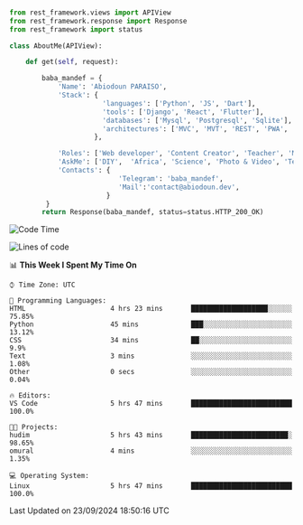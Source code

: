 ###
```python
from rest_framework.views import APIView
from rest_framework.response import Response
from rest_framework import status

class AboutMe(APIView):

    def get(self, request):

        baba_mandef = {
            'Name': 'Abiodoun PARAISO',
            'Stack': {
                       'languages': ['Python', 'JS', 'Dart'],
                       'tools': ['Django', 'React', 'Flutter'],
                       'databases': ['Mysql', 'Postgresql', 'Sqlite'],
                       'architectures': ['MVC', 'MVT', 'REST', 'PWA', 'SPA', 'MicroServices']
                     },

            'Roles': ['Web developer', 'Content Creator', 'Teacher', 'Mentor'],
            'AskMe': ['DIY',  'Africa', 'Science', 'Photo & Video', 'Tech'],
            'Contacts': {
                           'Telegram': 'baba_mandef',
                           'Mail':'contact@abiodoun.dev',
                        }
         }
        return Response(baba_mandef, status=status.HTTP_200_OK)

```                    

<!--START_SECTION:waka-->
![Code Time](http://img.shields.io/badge/Code%20Time-1%2C150%20hrs%2017%20mins-blue)

![Lines of code](https://img.shields.io/badge/From%20Hello%20World%20I%27ve%20Written-420%20Thousand%20lines%20of%20code-blue)

📊 **This Week I Spent My Time On** 

```text
⌚︎ Time Zone: UTC

💬 Programming Languages: 
HTML                     4 hrs 23 mins       ███████████████████░░░░░░   75.85% 
Python                   45 mins             ███░░░░░░░░░░░░░░░░░░░░░░   13.12% 
CSS                      34 mins             ██░░░░░░░░░░░░░░░░░░░░░░░   9.9% 
Text                     3 mins              ░░░░░░░░░░░░░░░░░░░░░░░░░   1.08% 
Other                    0 secs              ░░░░░░░░░░░░░░░░░░░░░░░░░   0.04%

🔥 Editors: 
VS Code                  5 hrs 47 mins       █████████████████████████   100.0%

🐱‍💻 Projects: 
hudim                    5 hrs 43 mins       ████████████████████████░   98.65% 
omural                   4 mins              ░░░░░░░░░░░░░░░░░░░░░░░░░   1.35%

💻 Operating System: 
Linux                    5 hrs 47 mins       █████████████████████████   100.0%

```


 Last Updated on 23/09/2024 18:50:16 UTC
<!--END_SECTION:waka-->
